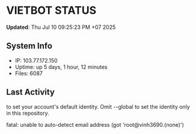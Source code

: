 # VIETBOT STATUS
**Updated**: Thu Jul 10 09:25:23 PM +07 2025

## System Info
- IP: 103.77.172.150
- Uptime: up 5 days, 1 hour, 12 minutes
- Files: 6087

## Last Activity

to set your account's default identity.
Omit --global to set the identity only in this repository.

fatal: unable to auto-detect email address (got 'root@vinh3690.(none)')
